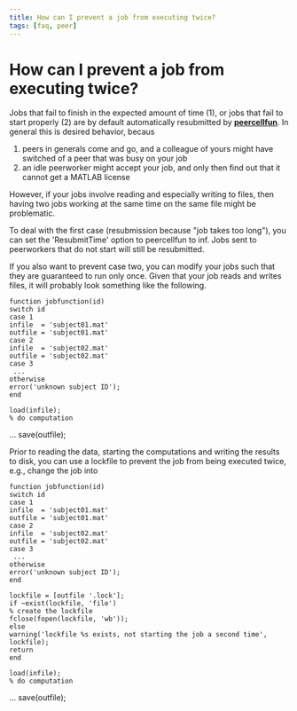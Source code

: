 ```yaml
---
title: How can I prevent a job from executing twice?
tags: [faq, peer]
---
```


# How can I prevent a job from executing twice?

Jobs that fail to finish in the expected amount of time (1), or jobs that fail to start properly (2) are by default automatically resubmitted by **[peercellfun](https://github.com/fieldtrip/fieldtrip/blob/release/peer/peercellfun.m)**. In general this is desired behavior, becaus

1.  peers in generals come and go, and a colleague of yours might have switched of a peer that was busy on your job
2.  an idle peerworker might accept your job, and only then find out that it cannot get a MATLAB license

However, if your jobs involve reading and especially writing to files, then having two jobs working at the same time on the same file might be problematic.

To deal with the first case (resubmission because "job takes too long"), you can set the 'ResubmitTime' option to peercellfun to inf. Jobs sent to peerworkers that do not start will still be resubmitted.

If you also want to prevent case two, you can modify your jobs such that they are guaranteed to run only once. Given that your job reads and writes files, it will probably look something like the following.

    function jobfunction(id)
    switch id
    case 1
    infile  = 'subject01.mat'
    outfile = 'subject01.mat'
    case 2
    infile  = 'subject02.mat'
    outfile = 'subject02.mat'
    case 3
     ...
    otherwise
    error('unknown subject ID');
    end

    load(infile);
    % do computation

...
save(outfile);

Prior to reading the data, starting the computations and writing the results to disk, you can use a lockfile to prevent the job from being executed twice, e.g., change the job into

    function jobfunction(id)
    switch id
    case 1
    infile  = 'subject01.mat'
    outfile = 'subject01.mat'
    case 2
    infile  = 'subject02.mat'
    outfile = 'subject02.mat'
    case 3
     ...
    otherwise
    error('unknown subject ID');
    end

    lockfile = [outfile '.lock'];
    if ~exist(lockfile, 'file')
    % create the lockfile
    fclose(fopen(lockfile, 'wb'));
    else
    warning('lockfile %s exists, not starting the job a second time', lockfile);
    return
    end

    load(infile);
    % do computation

...
save(outfile);
